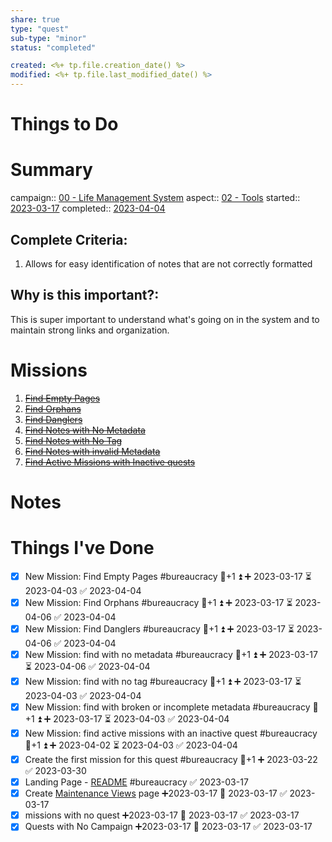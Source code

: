 ```yaml
---
share: true
type: "quest"
sub-type: "minor"
status: "completed"

created: <%+ tp.file.creation_date() %> 
modified: <%+ tp.file.last_modified_date() %>
---
```

 
 
# Things to Do
# Summary
campaign:: [00 - Life Management System](../00%20-%20Life%20Management%20System.md)
aspect:: [02 - Tools](./02%20-%20Tools.md)
started:: [2023-03-17](../09%20-%20Daily%20Notes/2023-03-17.md)
completed:: [2023-04-04](../09%20-%20Daily%20Notes/2023-04-04.md)

## Complete Criteria:
1. Allows for easy identification of notes that are not correctly formatted

## Why is this important?:
This is super important to understand what's going on in the system and to maintain strong links and organization.

# Missions
1. ~~[Find Empty Pages](./Find%20Empty%20Pages.md)~~
2. ~~[Find Orphans](./Find%20Orphans.md)~~
3. ~~[Find Danglers](./Find%20Danglers.md)~~
4. ~~[Find Notes with No Metadata](./Find%20Notes%20with%20No%20Metadata.md)~~
5. ~~[Find Notes with No Tag](./Find%20Notes%20with%20No%20Tag.md)~~
6. ~~[Find Notes with invalid Metadata](./Find%20Notes%20with%20invalid%20Metadata.md)~~
7. ~~[Find Active Missions with Inactive quests](./Find%20Active%20Missions%20with%20Inactive%20quests.md)~~

# Notes

# Things I've Done
- [x] New Mission: Find Empty Pages #bureaucracy 🥄+1 ⏫ ➕ 2023-03-17 ⏳ 2023-04-03 ✅ 2023-04-04
- [x] New Mission: Find Orphans #bureaucracy 🥄+1 ⏫ ➕ 2023-03-17 ⏳ 2023-04-06 ✅ 2023-04-04
- [x] New Mission: Find Danglers #bureaucracy 🥄+1 ⏫ ➕ 2023-03-17 ⏳ 2023-04-06 ✅ 2023-04-04
- [x] New Mission: find with no metadata #bureaucracy 🥄+1 ⏫ ➕ 2023-03-17 ⏳ 2023-04-06 ✅ 2023-04-04
- [x] New Mission: find with no tag #bureaucracy 🥄+1 ⏫ ➕ 2023-03-17 ⏳ 2023-04-03 ✅ 2023-04-04
- [x] New Mission: find with broken or incomplete metadata #bureaucracy 🥄+1 ⏫ ➕ 2023-03-17 ⏳ 2023-04-03 ✅ 2023-04-04
- [x] New Mission: find active missions with an inactive quest #bureaucracy 🥄+1 ⏫ ➕ 2023-04-02 ⏳ 2023-04-03 ✅ 2023-04-04
- [x] Create the first mission for this quest #bureaucracy 🥄+1 ➕ 2023-03-22 ✅ 2023-03-30
- [x] Landing Page - [README](README.md) #bureaucracy ✅ 2023-03-17
- [x] Create [Maintenance Views](./Maintenance%20Views.md) page ➕2023-03-17 📅 2023-03-17 ✅ 2023-03-17
- [x] missions with no quest ➕2023-03-17 📅 2023-03-17 ✅ 2023-03-17
- [x] Quests with No Campaign ➕2023-03-17 📅 2023-03-17 ✅ 2023-03-17
